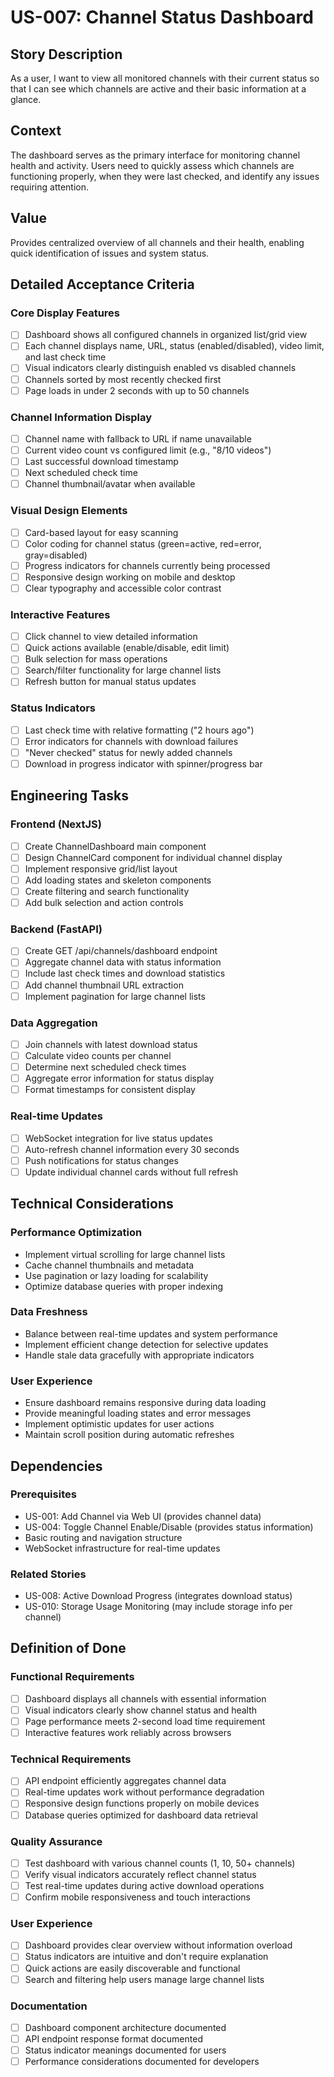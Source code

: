 # US-007: Channel Status Dashboard

## Story Description

As a user, I want to view all monitored channels with their current status so that I can see which channels are active and their basic information at a glance.

## Context

The dashboard serves as the primary interface for monitoring channel health and activity. Users need to quickly assess which channels are functioning properly, when they were last checked, and identify any issues requiring attention.

## Value

Provides centralized overview of all channels and their health, enabling quick identification of issues and system status.

## Detailed Acceptance Criteria

### Core Display Features
- [ ] Dashboard shows all configured channels in organized list/grid view
- [ ] Each channel displays name, URL, status (enabled/disabled), video limit, and last check time
- [ ] Visual indicators clearly distinguish enabled vs disabled channels
- [ ] Channels sorted by most recently checked first
- [ ] Page loads in under 2 seconds with up to 50 channels

### Channel Information Display
- [ ] Channel name with fallback to URL if name unavailable
- [ ] Current video count vs configured limit (e.g., "8/10 videos")
- [ ] Last successful download timestamp
- [ ] Next scheduled check time
- [ ] Channel thumbnail/avatar when available

### Visual Design Elements
- [ ] Card-based layout for easy scanning
- [ ] Color coding for channel status (green=active, red=error, gray=disabled)
- [ ] Progress indicators for channels currently being processed
- [ ] Responsive design working on mobile and desktop
- [ ] Clear typography and accessible color contrast

### Interactive Features
- [ ] Click channel to view detailed information
- [ ] Quick actions available (enable/disable, edit limit)
- [ ] Bulk selection for mass operations
- [ ] Search/filter functionality for large channel lists
- [ ] Refresh button for manual status updates

### Status Indicators
- [ ] Last check time with relative formatting ("2 hours ago")
- [ ] Error indicators for channels with download failures
- [ ] "Never checked" status for newly added channels
- [ ] Download in progress indicator with spinner/progress bar

## Engineering Tasks

### Frontend (NextJS)
- [ ] Create ChannelDashboard main component
- [ ] Design ChannelCard component for individual channel display
- [ ] Implement responsive grid/list layout
- [ ] Add loading states and skeleton components
- [ ] Create filtering and search functionality
- [ ] Add bulk selection and action controls

### Backend (FastAPI)
- [ ] Create GET /api/channels/dashboard endpoint
- [ ] Aggregate channel data with status information
- [ ] Include last check times and download statistics
- [ ] Add channel thumbnail URL extraction
- [ ] Implement pagination for large channel lists

### Data Aggregation
- [ ] Join channels with latest download status
- [ ] Calculate video counts per channel
- [ ] Determine next scheduled check times
- [ ] Aggregate error information for status display
- [ ] Format timestamps for consistent display

### Real-time Updates
- [ ] WebSocket integration for live status updates
- [ ] Auto-refresh channel information every 30 seconds
- [ ] Push notifications for status changes
- [ ] Update individual channel cards without full refresh

## Technical Considerations

### Performance Optimization
- Implement virtual scrolling for large channel lists
- Cache channel thumbnails and metadata
- Use pagination or lazy loading for scalability
- Optimize database queries with proper indexing

### Data Freshness
- Balance between real-time updates and system performance
- Implement efficient change detection for selective updates
- Handle stale data gracefully with appropriate indicators

### User Experience
- Ensure dashboard remains responsive during data loading
- Provide meaningful loading states and error messages
- Implement optimistic updates for user actions
- Maintain scroll position during automatic refreshes

## Dependencies

### Prerequisites
- US-001: Add Channel via Web UI (provides channel data)
- US-004: Toggle Channel Enable/Disable (provides status information)
- Basic routing and navigation structure
- WebSocket infrastructure for real-time updates

### Related Stories
- US-008: Active Download Progress (integrates download status)
- US-010: Storage Usage Monitoring (may include storage info per channel)

## Definition of Done

### Functional Requirements
- [ ] Dashboard displays all channels with essential information
- [ ] Visual indicators clearly show channel status and health
- [ ] Page performance meets 2-second load time requirement
- [ ] Interactive features work reliably across browsers

### Technical Requirements
- [ ] API endpoint efficiently aggregates channel data
- [ ] Real-time updates work without performance degradation
- [ ] Responsive design functions properly on mobile devices
- [ ] Database queries optimized for dashboard data retrieval

### Quality Assurance
- [ ] Test dashboard with various channel counts (1, 10, 50+ channels)
- [ ] Verify visual indicators accurately reflect channel status
- [ ] Test real-time updates during active download operations
- [ ] Confirm mobile responsiveness and touch interactions

### User Experience
- [ ] Dashboard provides clear overview without information overload
- [ ] Status indicators are intuitive and don't require explanation
- [ ] Quick actions are easily discoverable and functional
- [ ] Search and filtering help users manage large channel lists

### Documentation
- [ ] Dashboard component architecture documented
- [ ] API endpoint response format documented
- [ ] Status indicator meanings documented for users
- [ ] Performance considerations documented for developers